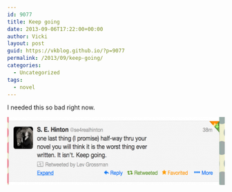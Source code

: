 ```yaml
---
id: 9077
title: Keep going
date: 2013-09-06T17:22:00+00:00
author: Vicki
layout: post
guid: https://vkblog.github.io/?p=9077
permalink: /2013/09/keep-going/
categories:
  - Uncategorized
tags:
  - novel
---
```

I needed this so bad right now.

[<img class="aligncenter size-medium wp-image-9078" alt="Screen Shot 2013-09-06 at 5.21.00 PM" src="https://raw.githubusercontent.com/vkblog/vkblog.github.io/master/public/img/2013/09/Screen-Shot-2013-09-06-at-5.21.00-PM-580x158.png" width="580" height="158" />](https://raw.githubusercontent.com/vkblog/vkblog.github.io/master/public/img/2013/09/Screen-Shot-2013-09-06-at-5.21.00-PM.png)